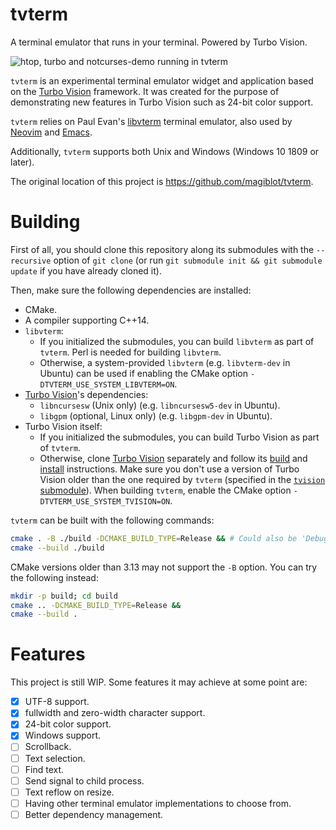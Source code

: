 # tvterm

A terminal emulator that runs in your terminal. Powered by Turbo Vision.

![htop, turbo and notcurses-demo running in tvterm](https://user-images.githubusercontent.com/20713561/137407902-27538f99-dc0e-47a8-9bf2-0705733d8a8c.png)

`tvterm` is an experimental terminal emulator widget and application based on the [Turbo Vision](https://github.com/magiblot/tvision) framework. It was created for the purpose of demonstrating new features in Turbo Vision such as 24-bit color support.

`tvterm` relies on Paul Evan's [libvterm](http://www.leonerd.org.uk/code/libvterm/) terminal emulator, also used by [Neovim](https://github.com/neovim/libvterm) and [Emacs](https://github.com/akermu/emacs-libvterm).

Additionally, `tvterm` supports both Unix and Windows (Windows 10 1809 or later).

The original location of this project is https://github.com/magiblot/tvterm.

# Building

First of all, you should clone this repository along its submodules with the `--recursive` option of `git clone` (or run `git submodule init && git submodule update` if you have already cloned it).

Then, make sure the following dependencies are installed:

* CMake.
* A compiler supporting C++14.
* `libvterm`:
    * If you initialized the submodules, you can build `libvterm` as part of `tvterm`. Perl is needed for building `libvterm`.
    * Otherwise, a system-provided `libvterm` (e.g. `libvterm-dev` in Ubuntu) can be used if enabling the CMake option `-DTVTERM_USE_SYSTEM_LIBVTERM=ON`.
* [Turbo Vision](https://github.com/magiblot/tvision#build-environment)'s dependencies:
    * `libncursesw` (Unix only) (e.g. `libncursesw5-dev` in Ubuntu).
    * `libgpm` (optional, Linux only) (e.g. `libgpm-dev` in Ubuntu).
* Turbo Vision itself:
    * If you initialized the submodules, you can build Turbo Vision as part of `tvterm`.
    * Otherwise, clone [Turbo Vision](https://github.com/magiblot/tvision) separately and follow its [build](https://github.com/magiblot/tvision#build-environment) and [install](https://github.com/magiblot/tvision#build-cmake) instructions. Make sure you don't use a version of Turbo Vision older than the one required by `tvterm` (specified in the [`tvision` submodule](https://github.com/magiblot/tvterm/tree/master/deps)). When building `tvterm`, enable the CMake option `-DTVTERM_USE_SYSTEM_TVISION=ON`.

`tvterm` can be built with the following commands:

```sh
cmake . -B ./build -DCMAKE_BUILD_TYPE=Release && # Could also be 'Debug', 'MinSizeRel' or 'RelWithDebInfo'.
cmake --build ./build
```

CMake versions older than 3.13 may not support the `-B` option. You can try the following instead:

```sh
mkdir -p build; cd build
cmake .. -DCMAKE_BUILD_TYPE=Release &&
cmake --build .
```

# Features

This project is still WIP. Some features it may achieve at some point are:

- [x] UTF-8 support.
- [x] fullwidth and zero-width character support.
- [x] 24-bit color support.
- [x] Windows support.
- [ ] Scrollback.
- [ ] Text selection.
- [ ] Find text.
- [ ] Send signal to child process.
- [ ] Text reflow on resize.
- [ ] Having other terminal emulator implementations to choose from.
- [ ] Better dependency management.
